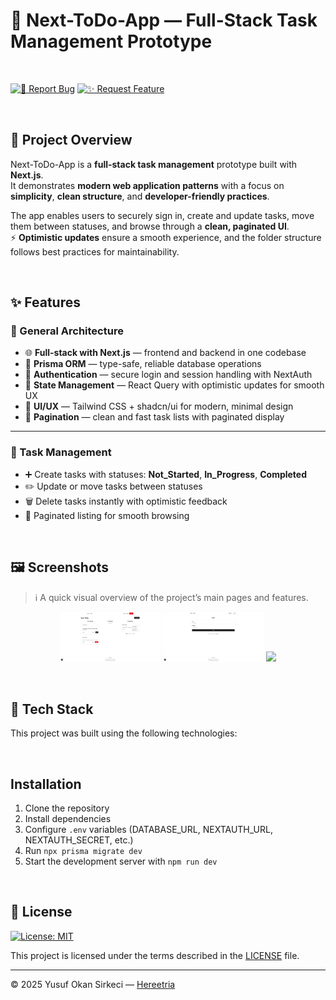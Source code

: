 # 📝 Next-ToDo-App — Full-Stack Task Management Prototype

<br>

[![🐛 Report Bug](https://img.shields.io/badge/🐛_Report_Bug-red?style=for-the-badge)](../../issues/new?labels=bug)
[![✨ Request Feature](https://img.shields.io/badge/✨_Request_Feature-blue?style=for-the-badge)](../../issues/new?labels=enhancement)

<br>

## 📌 Project Overview
Next-ToDo-App is a **full-stack task management** prototype built with **Next.js**.  
It demonstrates **modern web application patterns** with a focus on **simplicity**, **clean structure**, and **developer-friendly practices**.

The app enables users to securely sign in, create and update tasks, move them between statuses, and browse through a **clean, paginated UI**.  
⚡ **Optimistic updates** ensure a smooth experience, and the folder structure follows best practices for maintainability.

<br>

## ✨ Features

### 🧱 General Architecture
- 🌐 **Full-stack with Next.js** — frontend and backend in one codebase  
- 🧠 **Prisma ORM** — type-safe, reliable database operations  
- 🔐 **Authentication** — secure login and session handling with NextAuth  
- 🔄 **State Management** — React Query with optimistic updates for smooth UX  
- 🎨 **UI/UX** — Tailwind CSS + shadcn/ui for modern, minimal design  
- 📑 **Pagination** — clean and fast task lists with paginated display

---

### 📝 Task Management
- ➕ Create tasks with statuses: **Not_Started**, **In_Progress**, **Completed**  
- ✏️ Update or move tasks between statuses  
- 🗑️ Delete tasks instantly with optimistic feedback  
- 📄 Paginated listing for smooth browsing

<br>

## 🖼️ Screenshots

> ℹ️ A quick visual overview of the project’s main pages and features.

<p align="center">
  <img src="./public/screenshots/tasks.png" width="32%">
  <img src="./public/screenshots/login.png" width="32%">
  <img src="https://upload.wikimedia.org/wikipedia/commons/c/ce/Transparent.gif" width="32%">
</p>





<br>

## 🧰 Tech Stack

This project was built using the following technologies:


<br>

## Installation
1. Clone the repository  
2. Install dependencies  
3. Configure `.env` variables (DATABASE_URL, NEXTAUTH_URL, NEXTAUTH_SECRET, etc.)  
4. Run `npx prisma migrate dev`  
5. Start the development server with `npm run dev`

<br>

## 📜 License

[![License: MIT](https://img.shields.io/badge/License-MIT-blue.svg)](LICENSE)

This project is licensed under the terms described in the [LICENSE](./LICENSE) file.

---

© 2025 Yusuf Okan Sirkeci — [Hereetria](https://github.com/Hereetria)
